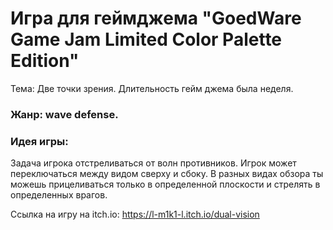# Игра для геймджема "GoedWare Game Jam Limited Color Palette Edition" 
Тема: Две точки зрения. Длительность гейм джема была неделя.

### Жанр: wave defense.
### Идея игры:
Задача игрока отстреливаться от волн противников. Игрок может переключаться между видом сверху и сбоку. В разных видах обзора ты можешь прицеливаться только в определенной плоскости и стрелять в определенных врагов.

Ссылка на игру на itch.io: https://l-m1k1-l.itch.io/dual-vision
